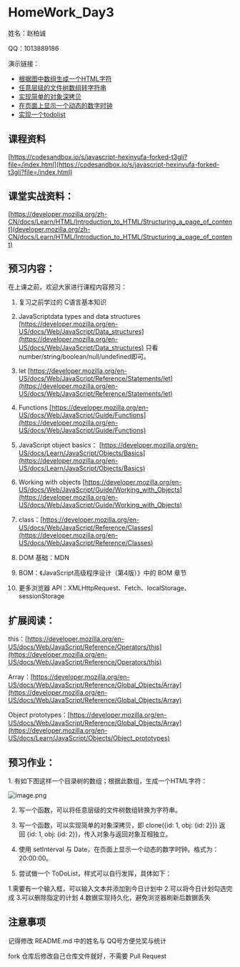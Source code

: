 # HomeWork_Day3

姓名：赵柏诚

QQ：1013889186

演示链接：  
- [根据图中数组生成一个HTML字符](https://codepen.io/Zhao-Bocheng/pen/LYyyBqN)
- [任意层级的文件树数组转字符串](https://codepen.io/Zhao-Bocheng/pen/oNWWMpj)
- [实现简单的对象深拷贝](https://codesandbox.io/s/hw-d3-shixianjiandanduixiangdeshenkaobei-j3qns)
- [在页面上显示一个动态的数字时钟](https://codepen.io/Zhao-Bocheng/pen/oNWWPBW)
- [实现一个todolist](https://codesandbox.io/s/hw-d3-todolist-82qbq)

## 课程资料

[https://codesandbox.io/s/javascript-hexinyufa-forked-t3gli?file=/index.html](https://codesandbox.io/s/javascript-hexinyufa-forked-t3gli?file=/index.html)

## 课堂实战资料：

[https://developer.mozilla.org/zh-CN/docs/Learn/HTML/Introduction_to_HTML/Structuring_a_page_of_content](developer.mozilla.org/zh-CN/docs/Learn/HTML/Introduction_to_HTML/Structuring_a_page_of_content)

## 预习内容：
在上课之前，欢迎大家进行课程内容预习：

1. 复习之前学过的 C语言基本知识

2. JavaScriptdata types and data structures
[https://developer.mozilla.org/en-US/docs/Web/JavaScript/Data_structures](https://developer.mozilla.org/en-US/docs/Web/JavaScript/Data_structures)
只看number/string/boolean/null/undefined即可。

3. let
[https://developer.mozilla.org/en-US/docs/Web/JavaScript/Reference/Statements/let](https://developer.mozilla.org/en-US/docs/Web/JavaScript/Reference/Statements/let)

4. Functions
[https://developer.mozilla.org/en-US/docs/Web/JavaScript/Guide/Functions](https://developer.mozilla.org/en-US/docs/Web/JavaScript/Guide/Functions)

5. JavaScript object basics：
[https://developer.mozilla.org/en-US/docs/Learn/JavaScript/Objects/Basics](https://developer.mozilla.org/en-US/docs/Learn/JavaScript/Objects/Basics)

6. Working with objects
[https://developer.mozilla.org/en-US/docs/Web/JavaScript/Guide/Working_with_Objects](https://developer.mozilla.org/en-US/docs/Web/JavaScript/Guide/Working_with_Objects)

7. class：[https://developer.mozilla.org/en-US/docs/Web/JavaScript/Reference/Classes](https://developer.mozilla.org/en-US/docs/Web/JavaScript/Reference/Classes)

8. DOM 基础：MDN

9. BOM：《JavaScript高级程序设计（第4版）》中的 BOM 章节

10. 更多浏览器 API：XMLHttpRequest、Fetch、localStorage、sessionStorage

## 扩展阅读：

this：[https://developer.mozilla.org/en-US/docs/Web/JavaScript/Reference/Operators/this](https://developer.mozilla.org/en-US/docs/Web/JavaScript/Reference/Operators/this)

Array：[https://developer.mozilla.org/en-US/docs/Web/JavaScript/Reference/Global_Objects/Array](https://developer.mozilla.org/en-US/docs/Web/JavaScript/Reference/Global_Objects/Array)

Object prototypes：[https://developer.mozilla.org/en-US/docs/Web/JavaScript/Reference/Global_Objects/Array](https://developer.mozilla.org/en-US/docs/Learn/JavaScript/Objects/Object_prototypes)

## 预习作业：

1. 有如下图这样一个目录树的数组；根据此数组，生成一个HTML字符：

![image.png](https://i.loli.net/2021/07/08/V3M5XwkSEPKujAx.png)

2. 写一个函数，可以将任意层级的文件树数组转换为字符串。

3. 写一个函数，可以实现简单的对象深拷贝，即 clone({id: 1, obj: {id: 2}}) 返回 {id: 1, obj: {id: 2}}，传入对象与返回对象互相独立。

4. 使用 setInterval 与 Date，在页面上显示一个动态的数字时钟。格式为：20:00:00。

5. 尝试做一个 ToDoList，样式可以自行发挥，具体如下：

1.需要有一个输入框，可以输入文本并添加到今日计划中
2.可以将今日计划勾选完成
3.可以删除指定的计划
4.数据实现持久化，避免浏览器刷新后数据丢失

## 注意事项
记得修改 README.md 中的姓名与 QQ号方便兑奖与统计

fork 仓库后修改自己仓库文件就好，不需要 Pull Request